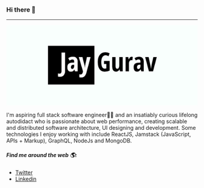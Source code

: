 ### Hi there 👋

---

![Jay Gurav](./jayGurav.jpg)

I'm aspiring full stack software engineer👨‍💻 and an insatiably curious lifelong autodidact who is passionate about web performance, creating scalable and distributed software architecture, UI designing and development. Some technologies I enjoy working with include ReactJS, Jamstack (JavaScript, APIs + Markup), GraphQL, NodeJs and MongoDB.

##### Find me around the web 🌎:

- [Twitter](twitter.com/JayMGurav)
- [Linkedin](https://www.linkedin.com/in/jaymgurav/)
